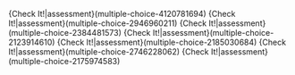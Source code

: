 
{Check It!|assessment}(multiple-choice-4120781694)
{Check It!|assessment}(multiple-choice-2946960211)
{Check It!|assessment}(multiple-choice-2384481573)
{Check It!|assessment}(multiple-choice-2123914610)
{Check It!|assessment}(multiple-choice-2185030684)
{Check It!|assessment}(multiple-choice-2746228062)
{Check It!|assessment}(multiple-choice-2175974583)
